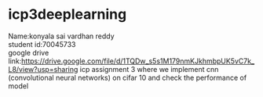# icp3deeplearning<br>
Name:konyala sai vardhan reddy<br>
student id:70045733<br>
google drive link:https://drive.google.com/file/d/1TQDw_s5s1M179nmKJkhmbpUK5vC7k_L8/view?usp=sharing
icp assignment 3 where we implement cnn (convolutional neural networks) on cifar 10 and check the performance of model<br>
